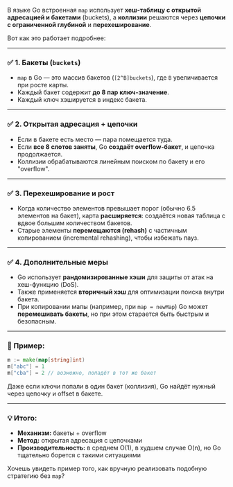 В языке Go встроенная `map` использует **хеш-таблицу с открытой адресацией и бакетами** (buckets), а **коллизии** решаются через **цепочки с ограниченной глубиной** и **перехеширование**.

Вот как это работает подробнее:

---

### ✅ 1. **Бакеты (`buckets`)**

* `map` в Go — это массив бакетов (`[2^B]buckets`), где `B` увеличивается при росте карты.
* Каждый бакет содержит **до 8 пар ключ-значение**.
* Каждый ключ хэшируется в индекс бакета.

---

### ✅ 2. **Открытая адресация + цепочки**

* Если в бакете есть место — пара помещается туда.
* Если **все 8 слотов заняты**, Go **создаёт overflow-бакет**, и цепочка продолжается.
* Коллизии обрабатываются линейным поиском по бакету и его "overflow".

---

### ✅ 3. **Перехеширование и рост**

* Когда количество элементов превышает порог (обычно 6.5 элементов на бакет), карта **расширяется**: создаётся новая таблица с вдвое большим количеством бакетов.
* Старые элементы **перемещаются (rehash)** с частичным копированием (incremental rehashing), чтобы избежать пауз.

---

### ✅ 4. **Дополнительные меры**

* Go использует **рандомизированные хэши** для защиты от атак на хеш-функцию (DoS).
* Также применяется **вторичный хэш** для оптимизации поиска внутри бакета.
* При копировании мапы (например, при `map = newMap`) Go может **перемешивать бакеты**, но при этом старается быть быстрым и безопасным.

---

### 🧪 Пример:

```go
m := make(map[string]int)
m["abc"] = 1
m["cba"] = 2 // возможно, попадёт в тот же бакет
```

Даже если ключи попали в один бакет (коллизия), Go найдёт нужный через цепочку и offset в бакете.

---

### 💡 Итого:

* **Механизм:** бакеты + overflow
* **Метод:** открытая адресация с цепочками
* **Производительность:** в среднем O(1), в худшем случае O(n), но Go тщательно борется с такими ситуациями

Хочешь увидеть пример того, как вручную реализовать подобную стратегию без `map`?
